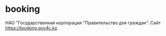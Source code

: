# booking
НАО "Государственная корпорация "Правительство для граждан". Сайт https://booking.gov4c.kz.
